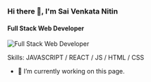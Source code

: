 ### Hi there 👋, I'm Sai Venkata Nitin
#### Full Stack Web Developer
![Full Stack Web Developer](https://www.google.com/url?sa=i&url=https%3A%2F%2Fwww.educba.com%2Ffull-stack-web-developer%2F&psig=AOvVaw1joumhcSxoxVhyVJFY9WMg&ust=1650475770025000&source=images&cd=vfe&ved=0CAwQjRxqFwoTCOCy8cXToPcCFQAAAAAdAAAAABAR)


Skills: JAVASCRIPT / REACT / JS / HTML / CSS

- 🔭 I’m currently working on this page. 
